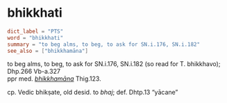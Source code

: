 # bhikkhati

``` toml
dict_label = "PTS"
word = "bhikkhati"
summary = "to beg alms, to beg, to ask for SN.i.176, SN.i.182"
see_also = ["bhikkhamāna"]
```

to beg alms, to beg, to ask for SN.i.176, SN.i.182 (so read for T. bhikkhavo); Dhp.266 Vb\-a.327  
ppr med. *[bhikkhamāna](bhikkhamāna.md)* Thig.123.

cp. Vedic bhikṣate, old desid. to *bhaj*; def. Dhtp.13 “yācane”

